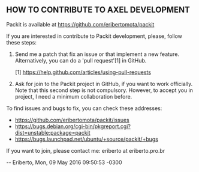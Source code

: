 ## HOW TO CONTRIBUTE TO AXEL DEVELOPMENT

Packit is available at https://github.com/eribertomota/packit

If you are interested in contribute to Packit development, please, follow
these steps:

1. Send me a patch that fix an issue or that implement a new feature.
   Alternatively, you can do a 'pull request'[1] in GitHub.

   [1] https://help.github.com/articles/using-pull-requests

2. Ask for join to the Packit project in GitHub, if you want to work
   officially. Note that this second step is not compulsory. However,
   to accept you in project, I need a minimum collaboration before.


To find issues and bugs to fix, you can check these addresses:

   - https://github.com/eribertomota/packit/issues
   - https://bugs.debian.org/cgi-bin/pkgreport.cgi?dist=unstable;package=packit
   - https://bugs.launchpad.net/ubuntu/+source/packit/+bugs

If you want to join, please contact me: eriberto at eriberto.pro.br

  -- Eriberto, Mon, 09 May 2016 09:50:53 -0300
